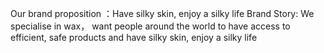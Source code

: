 Our brand proposition ：Have silky skin, enjoy a silky life
Brand Story: We specialise in wax， want people around the world to have access to efficient, safe products and have silky skin, enjoy a silky life

